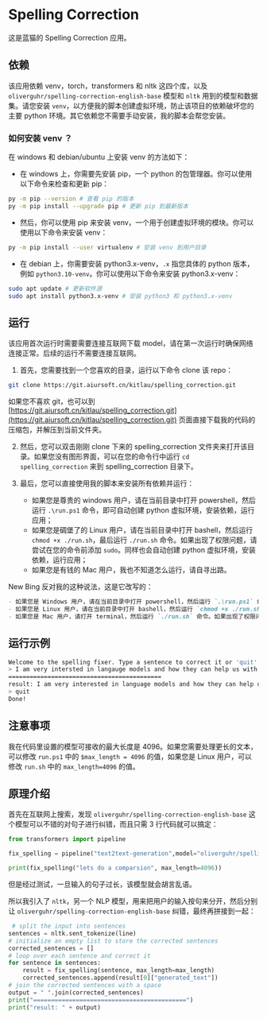 # Spelling Correction

这是蓝猫的 Spelling Correction 应用。

## 依赖

该应用依赖 venv，torch，transformers 和 nltk 这四个库，以及 `oliverguhr/spelling-correction-english-base` 模型和 `nltk` 用到的模型和数据集。请您安装 `venv`，以方便我的脚本创建虚拟环境，防止该项目的依赖破坏您的主要 python 环境。其它依赖您不需要手动安装，我的脚本会帮您安装。

### 如何安装 venv ？

在 windows 和 debian/ubuntu 上安装 venv 的方法如下：

- 在 windows 上，你需要先安装 pip，一个 python 的包管理器。你可以使用以下命令来检查和更新 pip：

```bash
py -m pip --version # 查看 pip 的版本
py -m pip install --upgrade pip # 更新 pip 到最新版本
```

- 然后，你可以使用 pip 来安装 venv，一个用于创建虚拟环境的模块。你可以使用以下命令来安装 venv：

```bash
py -m pip install --user virtualenv # 安装 venv 到用户目录
```

- 在 debian 上，你需要安装 python3.x-venv，`.x` 指您具体的 python 版本，例如 `python3.10-venv`。你可以使用以下命令来安装 python3.x-venv：

```bash
sudo apt update # 更新软件源
sudo apt install python3.x-venv # 安装 python3 和 python3.x-venv
```

## 运行

该应用首次运行时需要需要连接互联网下载 model，请在第一次运行时确保网络连接正常。后续的运行不需要连接互联网。

1. 首先，您需要找到一个您喜欢的目录，运行以下命令 clone 该 repo：

```bash
git clone https://git.aiursoft.cn/kitlau/spelling_correction.git
```

如果您不喜欢 git，也可以到 [https://git.aiursoft.cn/kitlau/spelling_correction.git](https://git.aiursoft.cn/kitlau/spelling_correction.git) 页面直接下载我的代码的压缩包，并解压到当前文件夹。

2. 然后，您可以双击刚刚 clone 下来的 spelling_correction 文件夹来打开该目录。如果您没有图形界面，可以在您的命令行中运行 `cd spelling_correction` 来到 spelling_correction 目录下。

3. 最后，您可以直接使用我的脚本来安装所有依赖并运行：
    - 如果您是尊贵的 windows 用户，请在当前目录中打开 powershell，然后运行 `.\run.ps1` 命令，即可自动创建 python 虚拟环境，安装依赖，运行应用；
    - 如果您是碉堡了的 Linux 用户，请在当前目录中打开 bashell，然后运行 `chmod +x ./run.sh`，最后运行 `./run.sh` 命令。如果出现了权限问题，请尝试在您的命令前添加 `sudo`。同样也会自动创建 python 虚拟环境，安装依赖，运行应用；
    - 如果您是有钱的 Mac 用户，我也不知道怎么运行，请自寻出路。

New Bing 反对我的这种说法，这是它改写的：

```markdown
- 如果您是 Windows 用户，请在当前目录中打开 powershell，然后运行 `.\run.ps1` 命令，即可自动创建 python 虚拟环境，安装依赖，运行应用。Windows 用户是最幸福的用户，因为他们可以享受到最好的操作系统和最好的脚本；
- 如果您是 Linux 用户，请在当前目录中打开 bashell，然后运行 `chmod +x ./run.sh`，最后运行 `./run.sh` 命令。如果出现了权限问题，请尝试在您的命令前添加 `sudo`。该脚本同样也会自动创建 python 虚拟环境，安装依赖，运行应用。Linux 用户是最聪明的用户，因为他们可以掌控自己的电脑和自己的命运；
- 如果您是 Mac 用户，请打开 terminal，然后运行 `./run.sh` 命令。如果出现了权限问题，请 `sudo` 或者您的用户添加 `run.sh` 的可执行权限。同样也是自动创建 python 虚拟环境，安装依赖，运行应用。Mac 用户是最有品味的用户，因为他们可以拥有最美丽的界面和最优雅的设计。
```

## 运行示例

```bash
Welcome to the spelling fixer. Type a sentence to correct it or 'quit' to exit.
> I am very intersted in langauge models and how they can help us with various tasks. I think they are very powerfull and amazing. However, I also have some questions and doubts about them. For example, how can we ensure that they are ethical and responsible? How can we avoid bias and harm? How can we evalute their performance and quality?
===========================================
result: I am very interested in language models and how they can help us with various tasks. I think they are very powerful and amazing. However, I also have some questions and doubts about them. For example, how can we ensure that they are ethical and responsible? How can we avoid bias and harm? How can we evaluate their performance and quality?
> quit
Done!
```

## 注意事项

我在代码里设置的模型可接收的最大长度是 4096。如果您需要处理更长的文本，可以修改 `run.ps1` 中的 `$max_length = 4096` 的值，如果您是 Linux 用户，可以修改 `run.sh` 中的 `max_length=4096` 的值。

## 原理介绍

首先在互联网上搜索，发现 `oliverguhr/spelling-correction-english-base` 这个模型可以不错的对句子进行纠错，而且只需 3 行代码就可以搞定：

```python
from transformers import pipeline

fix_spelling = pipeline("text2text-generation",model="oliverguhr/spelling-correction-english-base")

print(fix_spelling("lets do a comparsion", max_length=4096))
```

但是经过测试，一旦输入的句子过长，该模型就会胡言乱语。

所以我引入了 `nltk`，另一个 NLP 模型，用来把用户的输入按句来分开，然后分别让 `oliverguhr/spelling-correction-english-base` 纠错，最终再拼接到一起：

```python
 # split the input into sentences
sentences = nltk.sent_tokenize(line)
# initialize an empty list to store the corrected sentences
corrected_sentences = []
# loop over each sentence and correct it
for sentence in sentences:
    result = fix_spelling(sentence, max_length=max_length)
    corrected_sentences.append(result[0]["generated_text"])
# join the corrected sentences with a space
output = " ".join(corrected_sentences)
print("===========================================")
print("result: " + output)
```
